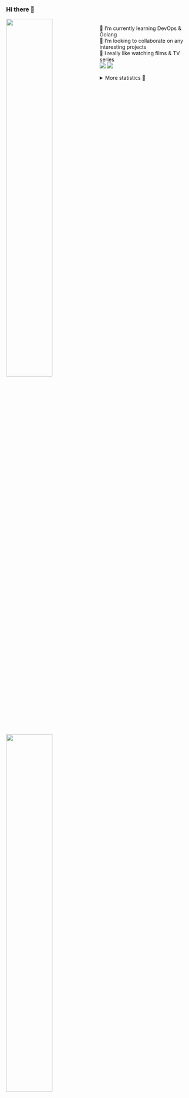 ### Hi there 👋


[<img align="left" width="50%" src="https://github-readme-stats.vercel.app/api?username=rufusnufus&hide=issues&show_icons=true&count_private=true&theme=transparent&title_color=FF6F40&text_color=FBF9F8&icon_color=F48242&hide_border=true&hide_title=true#gh-dark-mode-only">](https://metrics.lecoq.io/rufusnufus#gh-dark-mode-only)
[<img align="left" width="50%" src="https://github-readme-stats.vercel.app/api?username=rufusnufus&hide=issues&show_icons=true&count_private=true&theme=transparent&title_color=FF6533&text_color=4D4644&icon_color=FF8038&hide_border=true&hide_title=true#gh-light-mode-only">](https://metrics.lecoq.io/rufusnufus#gh-light-mode-only)

<p>
  <br>
  🌱 I’m currently learning DevOps & Golang</br>
  👯 I’m looking to collaborate on any interesting projects</br>
  🎥 I really like watching films & TV series</br>
  <a href="https://linkedin.com/in/rufusnufus"><img src="https://img.shields.io/badge/linkedin-0077B5.svg?style=for-the-badge&logo=linkedin&logoColor=white"/></a>
  <a href="https://t.me/rufusnufus"><img src="https://img.shields.io/badge/-telegram-black?style=for-the-badge&color=blue&logo=telegram"/></a>
</p>

<p text-align="left">
<details>
  <summary>More statistics 👀</summary><br/>

<!--START_SECTION:waka-->
![Code Time](http://img.shields.io/badge/Code%20Time-425%20hrs%2053%20mins-blue)

![Profile Views](http://img.shields.io/badge/Profile%20Views-0-blue)

**I'm an Early 🐤** 

```text
🌞 Morning                6558 commits        █████░░░░░░░░░░░░░░░░░░░░   21.34 % 
🌆 Daytime                17913 commits       ███████████████░░░░░░░░░░   58.28 % 
🌃 Evening                5480 commits        ████░░░░░░░░░░░░░░░░░░░░░   17.83 % 
🌙 Night                  787 commits         █░░░░░░░░░░░░░░░░░░░░░░░░   02.56 % 
```
📅 **I'm Most Productive on Monday** 

```text
Monday                   6225 commits        █████░░░░░░░░░░░░░░░░░░░░   20.25 % 
Tuesday                  5783 commits        █████░░░░░░░░░░░░░░░░░░░░   18.81 % 
Wednesday                6204 commits        █████░░░░░░░░░░░░░░░░░░░░   20.18 % 
Thursday                 5495 commits        ████░░░░░░░░░░░░░░░░░░░░░   17.88 % 
Friday                   5442 commits        ████░░░░░░░░░░░░░░░░░░░░░   17.70 % 
Saturday                 676 commits         █░░░░░░░░░░░░░░░░░░░░░░░░   02.20 % 
Sunday                   913 commits         █░░░░░░░░░░░░░░░░░░░░░░░░   02.97 % 
```


📊 **This Week I Spent My Time On** 

```text
💬 Programming Languages: 
No Activity Tracked This Week

🔥 Editors: 
No Activity Tracked This Week
```

**I Mostly Code in Java** 

```text
Python                   19 repos            ███░░░░░░░░░░░░░░░░░░░░░░   12.58 % 
Smarty                   13 repos            ██░░░░░░░░░░░░░░░░░░░░░░░   08.61 % 
HCL                      7 repos             █░░░░░░░░░░░░░░░░░░░░░░░░   04.64 % 
HTML                     4 repos             █░░░░░░░░░░░░░░░░░░░░░░░░   02.65 % 
Mustache                 3 repos             ░░░░░░░░░░░░░░░░░░░░░░░░░   01.99 % 
```




 Last Updated on 05/08/2023 01:02:48 UTC
<!--END_SECTION:waka-->

</details>
</p>
